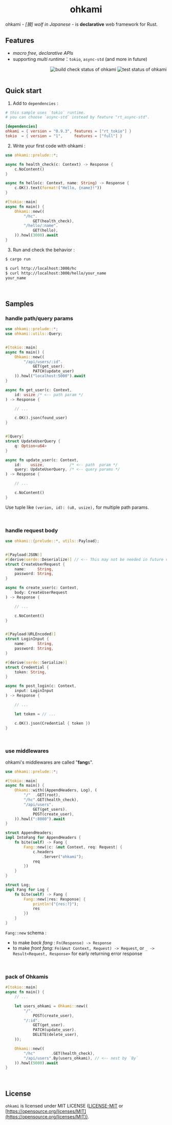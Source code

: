 <div align="center">
    <h1>ohkami</h1>
</div>

ohkami *- [狼] wolf in Japanese -* is **declarative** web framework for Rust.

## Features
- *macro free, declarative APIs*
- supporting *multi runtime*：`tokio`, `async-std` (and more in future)

<div align="right">
    <img alt="build check status of ohkami" src="https://github.com/kana-rus/ohkami/actions/workflows/check.yml/badge.svg"/>
    <img alt="test status of ohkami" src="https://github.com/kana-rus/ohkami/actions/workflows/test.yml/badge.svg"/>
</div>

<br/>

## Quick start
1. Add to `dependencies` :

```toml
# this sample uses `tokio` runtime.
# you can choose `async-std` instead by feature "rt_async-std".

[dependencies]
ohkami = { version = "0.9.3", features = ["rt_tokio"] }
tokio  = { version = "1",     features = ["full"] }
```

2. Write your first code with ohkami :

```rust
use ohkami::prelude::*;

async fn health_check(c: Context) -> Response {
    c.NoContent()
}

async fn hello(c: Context, name: String) -> Response {
    c.OK().text(format!("Hello, {name}!"))
}

#[tokio::main]
async fn main() {
    Ohkami::new((
        "/hc".
            GET(health_check),
        "/hello/:name".
            GET(hello),
    )).howl(3000).await
}
```

3. Run and check the behavior :

```sh
$ cargo run
```
```sh
$ curl http://localhost:3000/hc
$ curl http://localhost:3000/hello/your_name
your_name
```

<br/>

## Samples

### handle path/query params
```rust
use ohkami::prelude::*;
use ohkami::utils::Query;


#[tokio::main]
async fn main() {
    Ohkami::new((
        "/api/users/:id".
            GET(get_user).
            PATCH(update_user)
    )).howl("localhost:5000").await
}

async fn get_user(c: Context,
    id: usize /* <-- path param */
) -> Response {

    // ...

    c.OK().json(found_user)
}


#[Query]
struct UpdateUserQuery {
    q: Option<u64>
}

async fn update_user(c: Context,
    id:    usize,           /* <-- path  param */
    query: UpdateUserQuery, /* <-- query params */
) -> Response {

    // ...

    c.NoContent()
}
```
Use tuple like `(verion, id): (u8, usize),` for multiple path params.

<br/>

### handle request body
```rust
use ohkami::{prelude::*, utils::Payload};


#[Payload(JSON)]
#[derive(serde::Deserialize)] // <-- This may not be needed in future version
struct CreateUserRequest {
    name:     String,
    password: String,
}

async fn create_user(c: Context,
    body: CreateUserRequest
) -> Response {

    // ...

    c.NoContent()
}


#[Payload(URLEncoded)]
struct LoginInput {
    name:     String,
    password: String,
}

#[derive(serde::Serialize)]
struct Credential {
    token: String,
}

async fn post_login(c: Context,
    input: LoginInput
) -> Response {

    // ...

    let token = // ...

    c.OK().json(Credential { token })
}
```

<br/>

### use middlewares
ohkami's middlewares are called "**fang**s".

```rust
use ohkami::prelude::*;

#[tokio::main]
async fn main() {
    Ohkami::with((AppendHeaders, Log), (
        "/"  .GET(root),
        "/hc".GET(health_check),
        "/api/users".
            GET(get_users).
            POST(create_user),
    )).howl(":8080").await
}

struct AppendHeaders;
impl IntoFang for AppendHeaders {
    fn bite(self) -> Fang {
        Fang::new(|c: &mut Context, req: Request| {
            c.headers
                .Server("ohkami");
            req
        })
    }
}

struct Log;
impl Fang for Log {
    fn bite(self) -> Fang {
        Fang::new(|res: Response| {
            println!("{res:?}");
            res
        })
    }
}
```
`Fang::new` schema :

- to make *back fang* : `Fn(Response) -> Response`
- to make *front fang*: `Fn(&mut Context, Request) -> Request`, or `_ -> Result<Request, Response>` for early returning error response

<br/>

### pack of Ohkamis
```rust
#[tokio::main]
async fn main() {
    // ...

    let users_ohkami = Ohkami::new((
        "/".
            POST(create_user),
        "/:id".
            GET(get_user).
            PATCH(update_user).
            DELETE(delete_user),
    ));

    Ohkami::new((
        "/hc"       .GET(health_check),
        "/api/users".By(users_ohkami), // <-- nest by `By`
    )).howl(5000).await
}
```

<br/>

## License
`ohkami` is licensed under MIT LICENSE ([LICENSE-MIT](https://github.com/kana-rus/ohkami/blob/main/LICENSE-MIT) or [https://opensource.org/licenses/MIT](https://opensource.org/licenses/MIT)).
